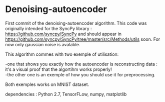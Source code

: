 # Denoising-autoencoder

First commit of the denoising-autoencoder algorithm.
This code was originally intended for the SyncPy library : https://github.com/syncpy/SyncPy and should appear in https://github.com/syncpy/SyncPy/tree/master/src/Methods/utils
soon.
For now only gaussian noise is avalable.

This algorithm commes with two exemple of utilisation:

  -one that shows you exactly how the autoencoder is reconstructing data : it's a visual proof that the algortihm works properly!  
  -the other one is an exemple of how you should use it for preprocessing.

Both exemples works on MNIST dataset.

dependencies : Python 2.7, TensorFLow, numpy, matplotlib

